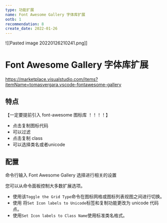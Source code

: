 ```yaml
---
type: 功能扩展
name: Font Awesome Gallery 字体库扩展
ootb: 1
recommendation: 8
create_date: 2022-01-26
---
```


![[Pasted image 20220126210241.png]]

# Font Awesome Gallery 字体库扩展

https://marketplace.visualstudio.com/items?itemName=tomasvergara.vscode-fontawesome-gallery

## 特点

【一定要提前引入 font-awesome 图标库 ！！！！】

- 点击复制图标代码
- 可以过滤
- 点击复制 class
- 可以选择类名或者unicode

## 配置

命令行输入 Font Awesome Gallery 选择进行相关的设置

您可以从命令面板控制大多数扩展选项。

-   使用该`Toggle the Grid Type`命令在图标网格或图标列表视图之间进行切换。
-   使用 将`Set Icon labels to Unicode`标签和复制功能更改为 unicode 代码点。
-   使用`Set Icon labels to Class Name`使用标准类名格式。